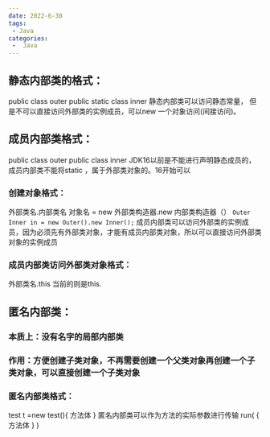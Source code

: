 ```yaml
---
date: 2022-6-30
tags:
 - Java
categories:
 -  Java
---
```




## 静态内部类的格式：

public class outer
public static class inner
静态内部类可以访问静态常量，
但是不可以直接访问外部类的实例成员，可以new 一个对象访问(间接访问)。

## 成员内部类格式：
public class outer
public class inner
JDK16以前是不能进行声明静态成员的，
成员内部类不能将static ，属于外部类对象的。16开始可以
### 创建对象格式：
外部类名.内部类名 对象名 = new 外部类构造器.new 内部类构造器（）
`Outer Inner in = new Outer().new Inner();`
成员内部类可以访问外部类的实例成员，因为必须先有外部类对象，才能有成员内部类对象，所以可以直接访问外部类对象的实例成员

### 成员内部类访问外部类对象格式：
外部类名.this
当前的则是this.


## 匿名内部类：
### 本质上：没有名字的局部内部类
### 作用：方便创建子类对象，不再需要创建一个父类对象再创建一个子类对象，可以直接创建一个子类对象
### 匿名内部类格式：
test t =new test(){
方法体
}
匿名内部类可以作为方法的实际参数进行传输
run(		{
方法体
}	)

